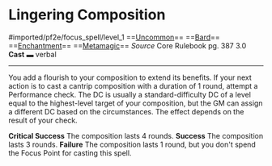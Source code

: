 # Lingering Composition
#imported/pf2e/focus_spell/level_1
==[Uncommon](uncommon.md)== ==[Bard](rules/traits/bard.md)== ==[Enchantment](enchantment.md)== ==[Metamagic](metamagic.md)==
*Source* Core Rulebook pg. 387 3.0
**Cast** ▬ verbal

---
You add a flourish to your composition to extend its benefits. If your next action is to cast a cantrip composition with a duration of 1 round, attempt a Performance check. The DC is usually a standard-difficulty DC of a level equal to the highest-level target of your composition, but the GM can assign a different DC based on the circumstances. The effect depends on the result of your check.

**Critical Success** The composition lasts 4 rounds.
**Success** The composition lasts 3 rounds.
**Failure** The composition lasts 1 round, but you don't spend the Focus Point for casting this spell.